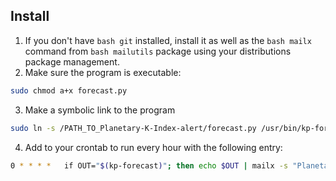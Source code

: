 ## Install

1. If you don't have ```bash git``` installed, install it as well as the ```bash mailx``` command from ```bash mailutils``` package using your distributions package management.
2. Make sure the program is executable:
```bash
sudo chmod a+x forecast.py
``` 
3. Make a symbolic link to the program
```bash
sudo ln -s /PATH_TO_Planetary-K-Index-alert/forecast.py /usr/bin/kp-forecast
```
4. Add to your crontab to run every hour with the following entry:

```bash
0 * * * *	if OUT="$(kp-forecast)"; then echo $OUT | mailx -s "Planetary K-Index Alert" orjanv@gmail.com; fi
```
